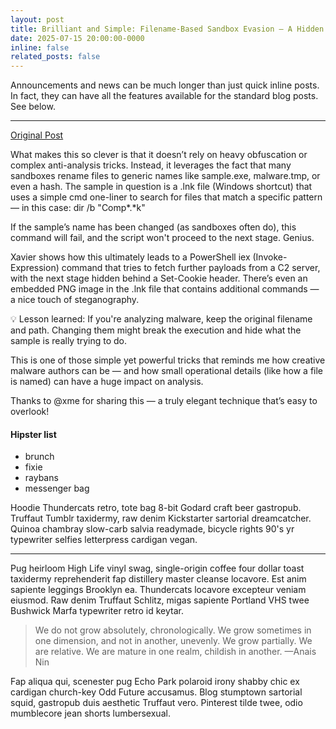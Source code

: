 ```yaml
---
layout: post
title: Brilliant and Simple: Filename-Based Sandbox Evasion – A Hidden Gem
date: 2025-07-15 20:00:00-0000
inline: false
related_posts: false
---
```



Announcements and news can be much longer than just quick inline posts. In fact, they can have all the features available for the standard blog posts. See below.

---

[Original Post](https://isc.sans.edu/diary/28708)

What makes this so clever is that it doesn’t rely on heavy obfuscation or complex anti-analysis tricks. Instead, it leverages the fact that many sandboxes rename files to generic names like sample.exe, malware.tmp, or even a hash. The sample in question is a .lnk file (Windows shortcut) that uses a simple cmd one-liner to search for files that match a specific pattern — in this case: dir /b "Comp*.*k"

If the sample’s name has been changed (as sandboxes often do), this command will fail, and the script won't proceed to the next stage. Genius.

Xavier shows how this ultimately leads to a PowerShell iex (Invoke-Expression) command that tries to fetch further payloads from a C2 server, with the next stage hidden behind a Set-Cookie header. There’s even an embedded PNG image in the .lnk file that contains additional commands — a nice touch of steganography.

💡 Lesson learned: If you're analyzing malware, keep the original filename and path. Changing them might break the execution and hide what the sample is really trying to do.

This is one of those simple yet powerful tricks that reminds me how creative malware authors can be — and how small operational details (like how a file is named) can have a huge impact on analysis.

Thanks to @xme for sharing this — a truly elegant technique that’s easy to overlook!

#### Hipster list

<ul>
    <li>brunch</li>
    <li>fixie</li>
    <li>raybans</li>
    <li>messenger bag</li>
</ul>

Hoodie Thundercats retro, tote bag 8-bit Godard craft beer gastropub. Truffaut Tumblr taxidermy, raw denim Kickstarter sartorial dreamcatcher. Quinoa chambray slow-carb salvia readymade, bicycle rights 90's yr typewriter selfies letterpress cardigan vegan.

---

Pug heirloom High Life vinyl swag, single-origin coffee four dollar toast taxidermy reprehenderit fap distillery master cleanse locavore. Est anim sapiente leggings Brooklyn ea. Thundercats locavore excepteur veniam eiusmod. Raw denim Truffaut Schlitz, migas sapiente Portland VHS twee Bushwick Marfa typewriter retro id keytar.

> We do not grow absolutely, chronologically. We grow sometimes in one dimension, and not in another, unevenly. We grow partially. We are relative. We are mature in one realm, childish in another.
> —Anais Nin

Fap aliqua qui, scenester pug Echo Park polaroid irony shabby chic ex cardigan church-key Odd Future accusamus. Blog stumptown sartorial squid, gastropub duis aesthetic Truffaut vero. Pinterest tilde twee, odio mumblecore jean shorts lumbersexual.